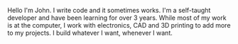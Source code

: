 Hello
I'm John.
I write code and it sometimes works.
I'm a self-taught developer and have been learning for over 3 years.
While most of my work is at the computer, I work with electronics, CAD and 3D printing to add more to my projects.
I build whatever I want, whenever I want.
